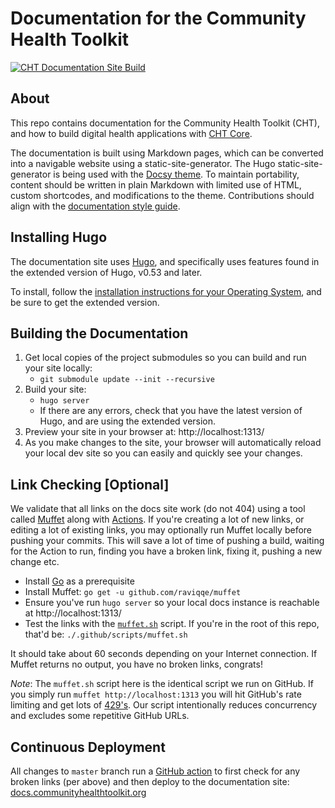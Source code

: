 # Documentation for the Community Health Toolkit

[![CHT Documentation Site Build](https://github.com/medic/cht-docs/workflows/CHT%20Documentation%20Site%20Build/badge.svg)](https://github.com/medic/cht-docs/actions)

## About

This repo contains documentation for the Community Health Toolkit (CHT), and how to build digital health applications with [CHT Core](https://github.com/medic/cht-core).

The documentation is built using Markdown pages, which can be converted into a navigable website using a static-site-generator. The Hugo static-site-generator is being used with the [Docsy theme](https://themes.gohugo.io/docsy/). To maintain portability, content should be written in plain Markdown with limited use of HTML, custom shortcodes, and modifications to the theme. Contributions should align with the [documentation style guide](https://docs.communityhealthtoolkit.org/contribute/docs/style-guide/).

## Installing Hugo

The documentation site uses [Hugo](https://gohugo.io/), and specifically uses features found in the extended version of Hugo, v0.53 and later.

To install, follow the [installation instructions for your Operating System](https://gohugo.io/getting-started/installing/), and be sure to get the extended version.

## Building the Documentation

1. Get local copies of the project submodules so you can build and run your site locally:
   - `git submodule update --init --recursive`
1. Build your site:
   - `hugo server`
   - If there are any errors, check that you have the latest version of Hugo, and are using the extended version.
1. Preview your site in your browser at: http://localhost:1313/
1. As you make changes to the site, your browser will automatically reload your local dev site so you can easily and quickly see your changes. 

## Link Checking [Optional]

We validate that all links on the docs site work (do not 404) using a tool called [Muffet](https://github.com/raviqqe/muffet) along with  [Actions](https://github.com/features/actions).  If you're creating a lot of new links, or editing a lot of existing links, you may optionally run Muffet locally before pushing your commits.  This will save a lot of time of pushing a build, waiting for the Action to run, finding you have a broken link, fixing it, pushing a new change etc.

  - Install [Go](https://golang.org/doc/install) as a prerequisite 
  - Install Muffet: `go get -u github.com/raviqqe/muffet`
  - Ensure you've run `hugo server` so your local docs instance is reachable at http://localhost:1313/
  - Test the links with the [`muffet.sh`](https://github.com/medic/cht-docs/blob/master/.github/scripts/muffet.sh) script.  If you're in the root of this repo, that'd be: `./.github/scripts/muffet.sh` 
  
It should take about 60 seconds depending on your Internet connection. If Muffet returns no output, you have no broken links, congrats! 

_Note_: The `muffet.sh` script here is the identical script we run on GitHub. If you simply run `muffet http://localhost:1313` you will hit GitHub's rate limiting and get lots of [429's](https://developer.mozilla.org/en-US/docs/Web/HTTP/Status/429). Our script intentionally reduces concurrency and excludes some repetitive GitHub URLs.

## Continuous Deployment

All changes to `master` branch run a [GitHub action](.github/workflows/ci.yml) to first check for any broken links (per above) and then deploy to the documentation site: [docs.communityhealthtoolkit.org](https://docs.communityhealthtoolkit.org)
